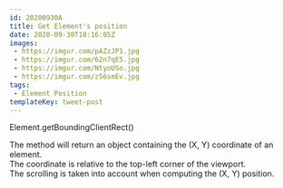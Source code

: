 ```yaml
---
id: 20200930A
title: Get Element's position
date: 2020-09-30T10:16:05Z
images:
 - https://imgur.com/pAZzJP1.jpg
 - https://imgur.com/62n7qE5.jpg
 - https://imgur.com/NtyoUSo.jpg
 - https://imgur.com/z56smEv.jpg
tags: 
 - Element Position
templateKey: tweet-post
---
```


Element.getBoundingClientRect() <br />

The method will return an object containing the (X, Y) coordinate of an element.<br />
The coordinate is relative to the top-left corner of the viewport.<br />
The scrolling is taken into account when computing the (X, Y) position.